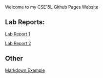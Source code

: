 Welcome to my CSE15L Github Pages Website


Lab Reports:
---


[Lab Report 1](labreport1.html)

[Lab Report 2](labreport2.html)

Other
---
[Markdown Example](markdownexample.html)

